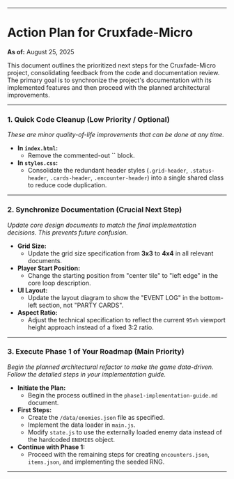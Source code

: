 ***

# Action Plan for Cruxfade-Micro
**As of:** August 25, 2025

This document outlines the prioritized next steps for the Cruxfade-Micro project, consolidating feedback from the code and documentation review. The primary goal is to synchronize the project's documentation with its implemented features and then proceed with the planned architectural improvements.

---

### **1. Quick Code Cleanup (Low Priority / Optional)**
*These are minor quality-of-life improvements that can be done at any time.*

- **In `index.html`:**
    - Remove the commented-out `` block.
- **In `styles.css`:**
    - Consolidate the redundant header styles (`.grid-header`, `.status-header`, `.cards-header`, `.encounter-header`) into a single shared class to reduce code duplication.

---

### **2. Synchronize Documentation (Crucial Next Step)**
*Update core design documents to match the final implementation decisions. This prevents future confusion.*

- **Grid Size:**
    - Update the grid size specification from **3x3** to **4x4** in all relevant documents.
- **Player Start Position:**
    - Change the starting position from "center tile" to "left edge" in the core loop description.
- **UI Layout:**
    - Update the layout diagram to show the "EVENT LOG" in the bottom-left section, not "PARTY CARDS".
- **Aspect Ratio:**
    - Adjust the technical specification to reflect the current `95vh` viewport height approach instead of a fixed 3:2 ratio.

---

### **3. Execute Phase 1 of Your Roadmap (Main Priority)**
*Begin the planned architectural refactor to make the game data-driven. Follow the detailed steps in your implementation guide.*

- **Initiate the Plan:**
    - Begin the process outlined in the `phase1-implementation-guide.md` document.
- **First Steps:**
    - Create the `/data/enemies.json` file as specified.
    - Implement the data loader in `main.js`.
    - Modify `state.js` to use the externally loaded enemy data instead of the hardcoded `ENEMIES` object.
- **Continue with Phase 1:**
    - Proceed with the remaining steps for creating `encounters.json`, `items.json`, and implementing the seeded RNG.

***